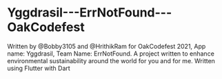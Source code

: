 # Yggdrasil---ErrNotFound---OakCodefest
Written by @Bobby3105 and @HrithikRam for OakCodefest 2021, App name: Yggdrasil, Team Name: ErrNotFound. A project written to enhance environmental sustainability around the world for you and for me. Written using Flutter with Dart
